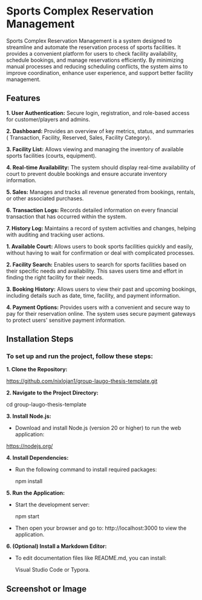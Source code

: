 # Sports Complex Reservation Management

 Sports Complex Reservation Management is a system designed to streamline and automate the reservation process of sports facilities. It provides a convenient platform for users to check facility availability, schedule bookings, and manage reservations efficiently. By minimizing manual processes and reducing scheduling conflicts, the system aims to improve coordination, enhance user experience, and support better facility management.


## Features

**1. User Authentication:**
Secure login, registration, and role-based access for customer/players and admins.

**2. Dashboard:**
Provides an overview of key metrics, status, and summaries ( Transaction, Facility, Reserved, Sales, Facility Category).

**3. Facility List:**
Allows viewing and managing the inventory of available sports facilities (courts, equipment).

**4. Real-time Availability:**
The system should display real-time availability of court to prevent double bookings and ensure accurate inventory information.

**5. Sales:**
Manages and tracks all revenue generated from bookings, rentals, or other associated purchases.

**6. Transaction Logs:**
Records detailed information on every financial transaction that has occurred within the system.

**7. History Log:**
Maintains a record of system activities and changes, helping with auditing and tracking user actions.


**1. Available Court:**
Allows users to book sports facilities quickly and easily, without having to wait for confirmation or deal with complicated processes. 

**2. Facility Search:**
Enables users to search for sports facilities based on their specific needs and availability. This saves users time and effort in finding the right facility for their needs. 

**3. Booking History:**
Allows users to view their past and upcoming bookings, including details such as date, time, facility, and payment information. 

**4. Payment Options:**
Provides users with a convenient and secure way to pay for their reservation online. The system uses secure payment gateways to protect users' sensitive payment information. 





## Installation Steps

### To set up and run the project, follow these steps:

**1. Clone the Repository:**

 https://github.com/nixlojan1/group-laugo-thesis-template.git

**2. Navigate to the Project Directory:**

  cd group-laugo-thesis-template

**3. Install Node.js:**

* Download and install Node.js (version 20 or higher) to run the web application: 

https://nodejs.org/

**4. Install Dependencies:**

* Run the following command to install required packages:

  npm install

**5. Run the Application:**

* Start the development server:

  npm start

* Then open your browser and go to:  http://localhost:3000 to view the application.

**6. (Optional) Install a Markdown Editor:**

* To edit documentation files like README.md, you can install:

  Visual Studio Code or Typora.

## Screenshot or Image
